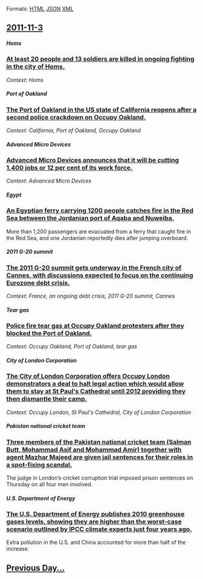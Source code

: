 
Formats: [HTML](2011/11/3/index.html)  [JSON](2011/11/3/index.json)  [XML](2011/11/3/index.xml)  

## [2011-11-3](/news/2011/11/3/index.md)

##### Homs
### [At least 20 people and 13 soldiers are killed in ongoing fighting in the city of Homs. ](/news/2011/11/3/at-least-20-people-and-13-soldiers-are-killed-in-ongoing-fighting-in-the-city-of-homs.md)
_Context: Homs_

##### Port of Oakland
### [The Port of Oakland in the US state of California reopens after a second police crackdown on Occupy Oakland. ](/news/2011/11/3/the-port-of-oakland-in-the-us-state-of-california-reopens-after-a-second-police-crackdown-on-occupy-oakland.md)
_Context: California, Port of Oakland, Occupy Oakland_

##### Advanced Micro Devices
### [Advanced Micro Devices announces that it will be cutting 1,400 jobs or 12 per cent of its work force. ](/news/2011/11/3/advanced-micro-devices-announces-that-it-will-be-cutting-1-400-jobs-or-12-per-cent-of-its-work-force.md)
_Context: Advanced Micro Devices_

##### Egypt
### [An Egyptian ferry carrying 1200 people catches fire in the Red Sea between the Jordanian port of Aqaba and Nuweiba. ](/news/2011/11/3/an-egyptian-ferry-carrying-1200-people-catches-fire-in-the-red-sea-between-the-jordanian-port-of-aqaba-and-nuweiba.md)
More than 1,200 passengers are evacuated from a ferry that caught fire in the Red Sea, and one Jordanian reportedly dies after jumping overboard.

##### 2011 G-20 summit
### [The 2011 G-20 summit gets underway in the French city of Cannes, with discussions expected to focus on the continuing Eurozone debt crisis. ](/news/2011/11/3/the-2011-g-20-summit-gets-underway-in-the-french-city-of-cannes-with-discussions-expected-to-focus-on-the-continuing-eurozone-debt-crisis.md)
_Context: France, an ongoing debt crisis, 2011 G-20 summit, Cannes_

##### Tear gas
### [Police fire tear gas at Occupy Oakland protesters after they blocked the Port of Oakland. ](/news/2011/11/3/police-fire-tear-gas-at-occupy-oakland-protesters-after-they-blocked-the-port-of-oakland.md)
_Context: Occupy Oakland, Port of Oakland, tear gas_

##### City of London Corporation
### [The City of London Corporation offers Occupy London demonstrators a deal to halt legal action which would allow them to stay at St Paul's Cathedral until 2012 providing they then dismantle their camp. ](/news/2011/11/3/the-city-of-london-corporation-offers-occupy-london-demonstrators-a-deal-to-halt-legal-action-which-would-allow-them-to-stay-at-st-paul-s-ca.md)
_Context: Occupy London, St Paul's Cathedral, City of London Corporation_

##### Pakistan national cricket team
### [Three members of the Pakistan national cricket team (Salman Butt, Mohammad Asif and Mohammad Amir) together with agent Mazhar Majeed are given jail sentences for their roles in a spot-fixing scandal. ](/news/2011/11/3/three-members-of-the-pakistan-national-cricket-team-salman-butt-mohammad-asif-and-mohammad-amir-together-with-agent-mazhar-majeed-are-giv.md)
The judge in London’s cricket corruption trial imposed prison sentences on Thursday on all four men involved.

##### U.S. Department of Energy
### [The U.S. Department of Energy publishes 2010 greenhouse gases levels, showing they are higher than the worst-case scenario outlined by IPCC climate experts just four years ago. ](/news/2011/11/3/the-u-s-department-of-energy-publishes-2010-greenhouse-gases-levels-showing-they-are-higher-than-the-worst-case-scenario-outlined-by-ipcc.md)
Extra pollution in the U.S. and China accounted for more than half of the increase.

## [Previous Day...](/news/2011/11/2/index.md)

